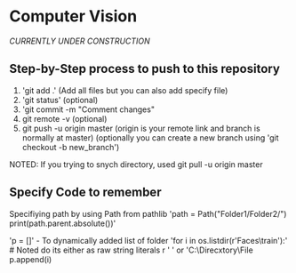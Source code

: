 # Computer Vision

*CURRENTLY UNDER CONSTRUCTION*

## Step-by-Step process to push to this repository

1. 'git add .' (Add all files but you can also add specify file)
2. 'git status' (optional)
3. 'git commit -m "Comment changes"
4. git remote -v (optional) 
5. git push -u origin master (origin is your remote link and branch is normally at master) (optionally you can create a new branch using 'git checkout -b new_branch')

NOTED: If you trying to snych directory, used git pull -u origin master

## Specify Code to remember
Specifiying path by using Path from pathlib
'path = Path("Folder1/Folder2/")
print(path.parent.absolute())'

'p = []' - To dynamically added list of folder
'for i in os.listdir(r'Faces\train'):' # Noted do its either as raw string literals  r ' ' or 'C:\\Direcxtory\\File
    p.append(i) 